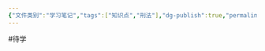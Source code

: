 ```yaml
---
{"文件类别":"学习笔记","tags":["知识点","刑法"],"dg-publish":true,"permalink":"/学习笔记studyup/知识点cheese/疑罪从无/","dgPassFrontmatter":true,"created":"2024-10-30T10:16:15.456+08:00","updated":"2024-10-30T10:26:39.920+08:00"}
---
```


#待学 